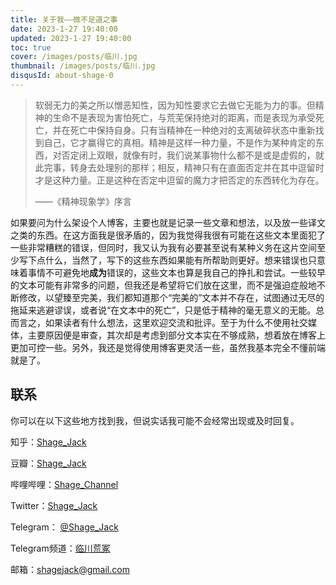 ```yaml
---
title: 关于我——微不足道之事
date: 2023-1-27 19:40:00
updated: 2023-1-27 19:40:00
toc: true
cover: /images/posts/临川.jpg
thumbnail: /images/posts/临川.jpg
disqusId: about-shage-0
---
```


> 软弱无力的美之所以憎恶知性，因为知性要求它去做它无能为力的事。但精神的生命不是表现为害怕死亡，与荒芜保持绝对的距离，而是表现为承受死亡，并在死亡中保持自身。只有当精神在一种绝对的支离破碎状态中重新找到自己，它才赢得它的真相。精神是这样一种力量，不是作为某种肯定的东西，对否定闭上双眼，就像有时，我们说某事物什么都不是或是虚假的，就此完事，转身去处理别的那样；相反，精神只有在直面否定并在其中逗留时才是这种力量。正是这种在否定中逗留的魔力才把否定的东西转化为存在。
> 
> ——《精神现象学》序言

如果要问为什么架设个人博客，主要也就是记录一些文章和想法，以及放一些译文之类的东西。在这方面我是很矛盾的，因为我觉得我很有可能在这些文本里面犯了一些非常糟糕的错误，但同时，我又认为我有必要甚至说有某种义务在这片空间至少写下点什么，当然了，写下的这些东西如果能有所帮助则更好。想来错误也只意味着事情不可避免地**成为**错误的，这些文本也算是我自己的挣扎和尝试。一些较早的文本可能有非常多的问题，但我还是希望将它们放在这里，而不是强迫症般地不断修改，以望臻至完美，我们都知道那个“完美的”文本并不存在，试图通过无尽的拖延来逃避谬误，或者说“在文本中的死亡”，只是低于精神的毫无意义的无能。总而言之，如果读者有什么想法，这里欢迎交流和批评。至于为什么不使用社交媒体，主要原因便是审查，其次却是考虑到部分文本实在不够成熟，想着放在博客上更加可控一些。另外，我还是觉得使用博客更灵活一些，虽然我基本完全不懂前端就是了。

## 联系

你可以在以下这些地方找到我，但说实话我可能不会经常出现或及时回复。

知乎：[Shage_Jack](https://www.zhihu.com/people/shagejack)

豆瓣：[Shage_Jack](https://www.douban.com/people/shagejack)

哔哩哔哩：[Shage_Channel](https://space.bilibili.com/6494682)

Twitter：[Shage_Jack](https://twitter.com/Shage_Jack)

Telegram： [@Shage_Jack](https://t.me/Shage_Jack)

Telegram频道：[临川荒冢](https://t.me/riverbankgrave)

邮箱：shagejack@gmail.com
